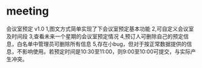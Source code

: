 # meeting
会议室预定
v1.0
    1,图文方式简单实现了下会议室预定基本功能
    2,可自定义会议室及时间段
    3,查看未来一个星期的会议室预定情况
    4,预订人可删除自己的预定信息，白名单中管理员可删除所有信息
    5,存在小bug，但对于按正常数据提供的信息，不影响使用。若预定时间是10:30至11:00，则9:00至10:00可提交，与实际产生冲突。
